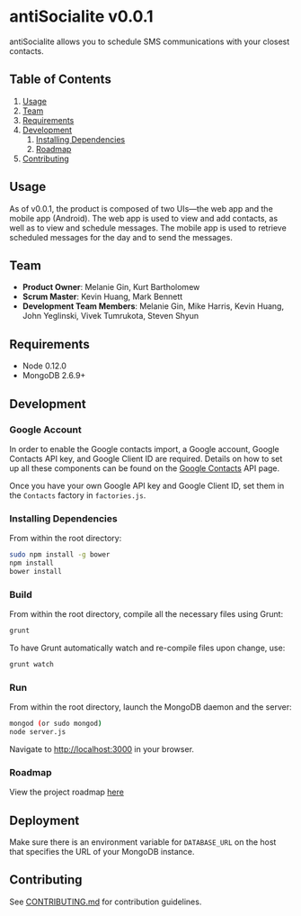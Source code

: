 # antiSocialite v0.0.1

antiSocialite allows you to schedule SMS communications with your closest contacts.

## Table of Contents

1. [Usage](#usage)
1. [Team](#team)
1. [Requirements](#requirements)
1. [Development](#development)
    1. [Installing Dependencies](#installing-dependencies)
    1. [Roadmap](#roadmap)
1. [Contributing](#contributing)

## Usage

As of v0.0.1, the product is composed of two UIs—the web app and the mobile app (Android). The web app is used to view and add contacts, as well as to view and schedule messages. The mobile app is used to retrieve scheduled messages for the day and to send the messages.

## Team

  - __Product Owner__: Melanie Gin, Kurt Bartholomew
  - __Scrum Master__: Kevin Huang, Mark Bennett
  - __Development Team Members__: Melanie Gin, Mike Harris, Kevin Huang, John Yeglinski, Vivek Tumrukota, Steven Shyun

## Requirements

- Node 0.12.0
- MongoDB 2.6.9+

## Development

### Google Account

In order to enable the Google contacts import, a Google account, Google Contacts API key, and Google Client ID are required. Details on how to set up all these components can be found on the [Google Contacts](https://developers.google.com/google-apps/contacts/v3/) API page.

Once you have your own Google API key and Google Client ID, set them in the `Contacts` factory in `factories.js`.

### Installing Dependencies

From within the root directory:

```sh
sudo npm install -g bower
npm install
bower install
```

### Build

From within the root directory, compile all the necessary files using Grunt:

```sh
grunt
```

To have Grunt automatically watch and re-compile files upon change, use:

```sh
grunt watch
```

### Run

From within the root directory, launch the MongoDB daemon and the server:

```sh
mongod (or sudo mongod)
node server.js
```

Navigate to [http://localhost:3000](http://localhost:3000) in your browser.

### Roadmap

View the project roadmap [here](https://github.com/courageous-trapeze/courageous-trapeze/issues)

## Deployment

Make sure there is an environment variable for `DATABASE_URL` on the host that specifies the URL of your MongoDB instance.

## Contributing

See [CONTRIBUTING.md](CONTRIBUTING.md) for contribution guidelines.
